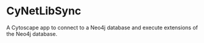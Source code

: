 CyNetLibSync
============

A Cytoscape app to connect to a Neo4j database and execute extensions of the Neo4j database.
